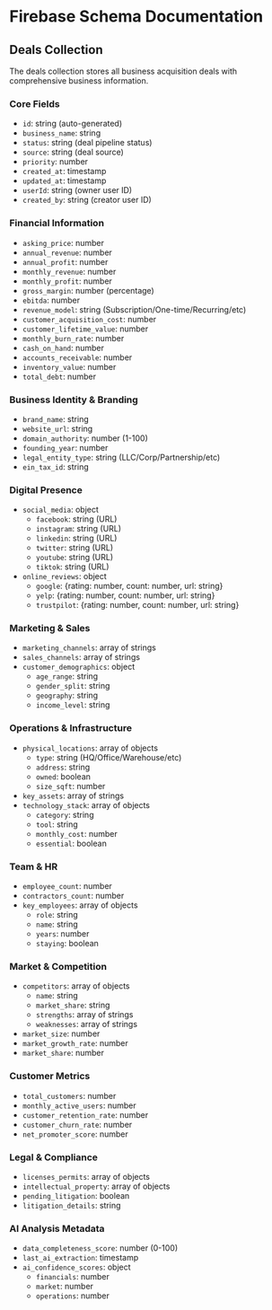 # Firebase Schema Documentation

## Deals Collection

The deals collection stores all business acquisition deals with comprehensive business information.

### Core Fields
- `id`: string (auto-generated)
- `business_name`: string
- `status`: string (deal pipeline status)
- `source`: string (deal source)
- `priority`: number
- `created_at`: timestamp
- `updated_at`: timestamp
- `userId`: string (owner user ID)
- `created_by`: string (creator user ID)

### Financial Information
- `asking_price`: number
- `annual_revenue`: number
- `annual_profit`: number
- `monthly_revenue`: number
- `monthly_profit`: number
- `gross_margin`: number (percentage)
- `ebitda`: number
- `revenue_model`: string (Subscription/One-time/Recurring/etc)
- `customer_acquisition_cost`: number
- `customer_lifetime_value`: number
- `monthly_burn_rate`: number
- `cash_on_hand`: number
- `accounts_receivable`: number
- `inventory_value`: number
- `total_debt`: number

### Business Identity & Branding
- `brand_name`: string
- `website_url`: string
- `domain_authority`: number (1-100)
- `founding_year`: number
- `legal_entity_type`: string (LLC/Corp/Partnership/etc)
- `ein_tax_id`: string

### Digital Presence
- `social_media`: object
  - `facebook`: string (URL)
  - `instagram`: string (URL)
  - `linkedin`: string (URL)
  - `twitter`: string (URL)
  - `youtube`: string (URL)
  - `tiktok`: string (URL)
- `online_reviews`: object
  - `google`: {rating: number, count: number, url: string}
  - `yelp`: {rating: number, count: number, url: string}
  - `trustpilot`: {rating: number, count: number, url: string}

### Marketing & Sales
- `marketing_channels`: array of strings
- `sales_channels`: array of strings
- `customer_demographics`: object
  - `age_range`: string
  - `gender_split`: string
  - `geography`: string
  - `income_level`: string

### Operations & Infrastructure
- `physical_locations`: array of objects
  - `type`: string (HQ/Office/Warehouse/etc)
  - `address`: string
  - `owned`: boolean
  - `size_sqft`: number
- `key_assets`: array of strings
- `technology_stack`: array of objects
  - `category`: string
  - `tool`: string
  - `monthly_cost`: number
  - `essential`: boolean

### Team & HR
- `employee_count`: number
- `contractors_count`: number
- `key_employees`: array of objects
  - `role`: string
  - `name`: string
  - `years`: number
  - `staying`: boolean

### Market & Competition
- `competitors`: array of objects
  - `name`: string
  - `market_share`: string
  - `strengths`: array of strings
  - `weaknesses`: array of strings
- `market_size`: number
- `market_growth_rate`: number
- `market_share`: number

### Customer Metrics
- `total_customers`: number
- `monthly_active_users`: number
- `customer_retention_rate`: number
- `customer_churn_rate`: number
- `net_promoter_score`: number

### Legal & Compliance
- `licenses_permits`: array of objects
- `intellectual_property`: array of objects
- `pending_litigation`: boolean
- `litigation_details`: string

### AI Analysis Metadata
- `data_completeness_score`: number (0-100)
- `last_ai_extraction`: timestamp
- `ai_confidence_scores`: object
  - `financials`: number
  - `market`: number
  - `operations`: number
